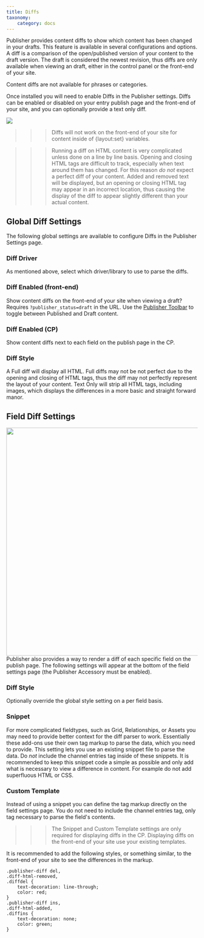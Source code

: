 ```yaml
---
title: Diffs
taxonomy:
    category: docs
---
```


Publisher provides content diffs to show which content has been changed in your drafts. This feature is available in several configurations and options. A diff is a comparison of the open/published version of your content to the draft version. The draft is considered the newest revision, thus diffs are only available when viewing an draft, either in the control panel or the front-end of your site.

Content diffs are not available for phrases or categories.

Once installed you will need to enable Diffs in the Publisher settings. Diffs can be enabled or disabled on your entry publish page and the front-end of your site, and you can optionally provide a text only diff.

<a href="http://boldminded.com/assets/images/uploads/publisher-diff-example.png" class="fancybox"><img src="http://boldminded.com/assets/images/uploads/publisher-diff-example-sm.png" class="float_right" /></a>

>>> Diffs will not work on the front-end of your site for content inside of {layout:set} variables.

>>> Running a diff on HTML content is very complicated unless done on a line by line basis. Opening and closing HTML tags are difficult to track, especially when text around them has changed. For this reason <i>do not</i> expect a perfect diff of your content. Added and removed text will be displayed, but an opening or closing HTML tag may appear in an incorrect location, thus causing the display of the diff to appear slightly different than your actual content.

## Global Diff Settings

The following global settings are available to configure Diffs in the Publisher Settings page.

### Diff Driver
As mentioned above, select which driver/library to use to parse the diffs.

### Diff Enabled (front-end)
Show content diffs on the front-end of your site when viewing a draft? Requires ``?publisher_status=draft`` in the URL. Use the <a href="https://boldminded.com/add-ons/publisher/template-tags">Publisher Toolbar</a> to toggle between Published and Draft content.

### Diff Enabled (CP)
Show content diffs next to each field on the publish page in the CP.

### Diff Style
A Full diff will display all HTML. Full diffs may not be not perfect due to the opening and closing of HTML tags, thus the diff may not perfectly represent the layout of your content. Text Only will strip all HTML tags, including images, which displays the differences in a more basic and straight forward manor.

## Field Diff Settings

<a href="http://docs.boldminded.com/images/diff-settings-field.png" class="fancybox"><img src="http://docs.boldminded.com/images/diff-settings-field.png" width="600" /></a>
Publisher also provides a way to render a diff of each specific field on the publish page. The following settings will appear at the bottom of the field settings page (the Publisher Accessory must be enabled).

### Diff Style
Optionally override the global style setting on a per field basis.

### Snippet
For more complicated fieldtypes, such as Grid, Relationships, or Assets you may need to provide better context for the diff parser to work. Essentially these add-ons use their own tag markup to parse the data, which you need to provide. This setting lets you use an existing snippet file to parse the data. Do <i>not</i> include the channel entries tag inside of these snippets. It is recommended to keep this snippet code a simple as possible and only add what is necessary to view a difference in content. For example do not add superfluous HTML or CSS.

### Custom Template
Instead of using a snippet you can define the tag markup directly on the field settings page. You do not need to include the channel entries tag, only tag necessary to parse the field's contents.

>>> The Snippet and Custom Template settings are only required for displaying diffs in the CP. Displaying diffs on the front-end of your site use your existing templates.

It is recommended to add the following styles, or something similar, to the front-end of your site to see the differences in the markup.

```
.publisher-diff del,
.diff-html-removed,
.diffdel {
    text-decoration: line-through;
    color: red;
}
.publisher-diff ins,
.diff-html-added,
.diffins {
    text-decoration: none;
    color: green;
}
```
